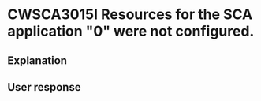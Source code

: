 # CWSCA3015I Resources for the SCA application "0" were not configured.

## Explanation

## User response